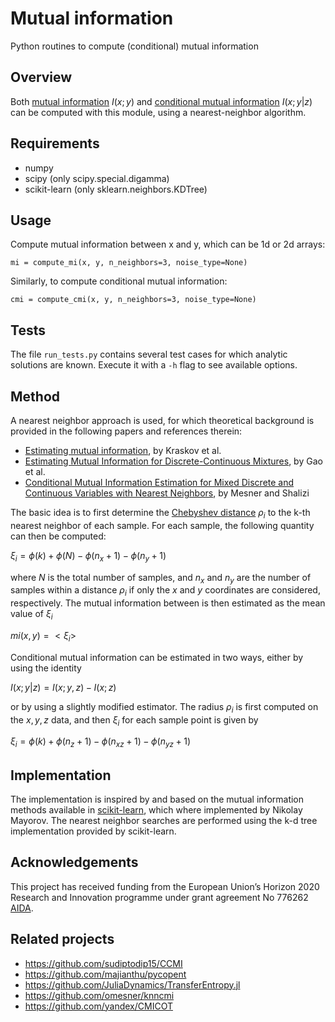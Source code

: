 # Mutual information

Python routines to compute (conditional) mutual information

## Overview

Both [mutual information](https://en.wikipedia.org/wiki/Mutual_information) $I(x;y)$ and
[conditional mutual
information](https://en.wikipedia.org/wiki/Conditional_mutual_information) $I(x;y|z)$ can
be computed with this module, using a nearest-neighbor algorithm.

## Requirements

* numpy
* scipy (only scipy.special.digamma)
* scikit-learn (only sklearn.neighbors.KDTree)

## Usage

Compute mutual information between x and y, which can be 1d or 2d arrays:

    mi = compute_mi(x, y, n_neighbors=3, noise_type=None)

Similarly, to compute conditional mutual information:

    cmi = compute_cmi(x, y, n_neighbors=3, noise_type=None)

## Tests

The file `run_tests.py` contains several test cases for which analytic solutions are known. Execute it with a `-h` flag to see available options.

## Method

A nearest neighbor approach is used, for which theoretical background is provided in the following papers and references therein:
* [Estimating mutual information](https://doi.org/10.1103/PhysRevE.69.066138), by Kraskov et al.
* [Estimating Mutual Information for Discrete-Continuous Mixtures](https://proceedings.neurips.cc/paper/2017/file/ef72d53990bc4805684c9b61fa64a102-Paper.pdf), by Gao et al.
* [Conditional Mutual Information Estimation for Mixed Discrete and Continuous Variables with Nearest Neighbors](http://arxiv.org/abs/1912.03387), by Mesner and Shalizi

The basic idea is to first determine the [Chebyshev distance](https://en.wikipedia.org/wiki/Chebyshev_distance) $\rho_i$ to the k-th nearest neighbor of each sample. For each sample, the following quantity can then be computed:

$\xi_i = \phi(k) + \phi(N) - \phi(n_x + 1) - \phi(n_y + 1)$

where $N$ is the total number of samples, and $n_x$ and $n_y$ are the number of samples within a distance $\rho_i$ if only the $x$ and $y$ coordinates are considered, respectively. The mutual information between is then estimated as the mean value of $\xi_i$

$mi(x, y) = <\xi_i>$

Conditional mutual information can be estimated in two ways, either by using the identity

$I(x;y|z) = I(x;y,z) - I(x;z)$

or by using a slightly modified estimator. The radius $\rho_i$ is first computed on the $x, y, z$ data, and then $\xi_i$ for each sample point is given by

$\xi_i = \phi(k) + \phi(n_z+1) - \phi(n_{xz} + 1) - \phi(n_{yz} + 1)$

## Implementation

The implementation is inspired by and based on the mutual information methods
available in [scikit-learn](scikit-learn.org/), which where implemented by
Nikolay Mayorov. The nearest neighbor searches are performed using the k-d tree
implementation provided by scikit-learn.

## Acknowledgements

This project has received funding from the European Union’s Horizon 2020 Research and Innovation programme under grant agreement No 776262 [AIDA](http://aida-space.eu/).

## Related projects

* https://github.com/sudiptodip15/CCMI
* https://github.com/majianthu/pycopent
* https://github.com/JuliaDynamics/TransferEntropy.jl
* https://github.com/omesner/knncmi
* https://github.com/yandex/CMICOT
